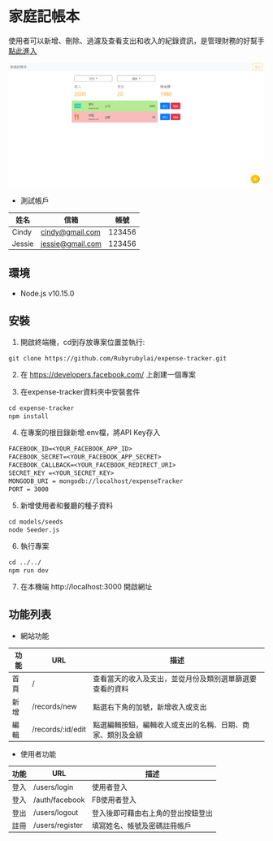 # 家庭記帳本
使用者可以新增、刪除、過濾及查看支出和收入的紀錄資訊，是管理財務的好幫手  
[點此進入](https://mysterious-ocean-91118.herokuapp.com/)

![image](https://github.com/Rubyrubylai/expense-tracker/blob/master/restraurant.PNG)

+ 測試帳戶

|姓名|信箱|帳號|
|----|---|----|
|Cindy|cindy@gmail.com|123456|
|Jessie|jessie@gmail.com|123456|


## 環境
+ Node.js v10.15.0

## 安裝
1. 開啟終端機，cd到存放專案位置並執行:
```
git clone https://github.com/Rubyrubylai/expense-tracker.git
```

2. 在 https://developers.facebook.com/ 上創建一個專案

3. 在expense-tracker資料夾中安裝套件
```
cd expense-tracker
npm install
```

4. 在專案的根目錄新增.env檔，將API Key存入
```
FACEBOOK_ID=<YOUR_FACEBOOK_APP_ID>
FACEBOOK_SECRET=<YOUR_FACEBOOK_APP_SECRET>
FACEBOOK_CALLBACK=<YOUR_FACEBOOK_REDIRECT_URI>
SECRET_KEY =<YOUR_SECRET_KEY>
MONGODB_URI = mongodb://localhost/expenseTracker
PORT = 3000
```

5. 新增使用者和餐廳的種子資料
```
cd models/seeds
node Seeder.js
```

6. 執行專案
```
cd ../../
npm run dev
```

7. 在本機端 http://localhost:3000 開啟網址

## 功能列表
+ 網站功能

|功能|URL|描述|
|----|---|----|
|首頁|/|查看當天的收入及支出，並從月份及類別選單篩選要查看的資料|
|新增|/records/new|點選右下角的加號，新增收入或支出|
|編輯|/records/:id/edit|點選編輯按鈕，編輯收入或支出的名稱、日期、商家、類別及金額|

+ 使用者功能

|功能|URL|描述|
|----|---|----|
|登入|/users/login|使用者登入|
|登入|/auth/facebook|FB使用者登入|
|登出|/users/logout|登入後即可藉由右上角的登出按鈕登出|
|註冊|/users/register|填寫姓名、帳號及密碼註冊帳戶|